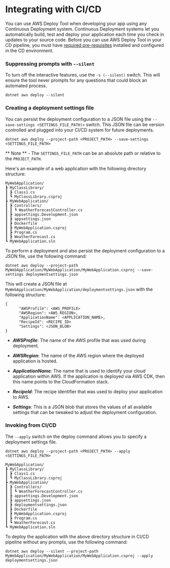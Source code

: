 # Integrating with CI/CD

You can use AWS Deploy Tool when developing your app using any Continuous Deployment system. Continuous Deployment systems let you automatically build, test and deploy your application each time you check in updates to your source code. Before you can use AWS Deploy Tool in your CD pipeline, you must have [required pre-requisites](../docs/getting-started/pre-requisites.md) installed and configured in the CD environment.

### Suppressing prompts with `--silent`

To turn off the interactive features, use the `-s (--silent)` switch. This will ensure the tool never prompts for any questions that could block an automated process.

    dotnet aws deploy --silent

### Creating a deployment settings file

You can persist the deployment configuration to a JSON file using the `--save-settings <SETTINGS_FILE_PATH)>` switch. This JSON file can be version controlled and plugged into your CI/CD system for future deployments.

```
dotnet aws deploy --project-path <PROJECT_PATH> --save-settings <SETTINGS_FILE_PATH>
```

** Note ** - The `SETTINGS_FILE_PATH` can be an absolute path or relative to the `PROJECT_PATH`.

Here's an example of a web application with the following directory structure:

    MyWebApplication/
    ┣ MyClassLibrary/
    ┃ ┣ Class1.cs
    ┃ ┗ MyClassLibrary.csproj
    ┣ MyWebApplication/
    ┃ ┣ Controllers/
    ┃ ┃ ┗ WeatherForecastController.cs
    ┃ ┣ appsettings.Development.json
    ┃ ┣ appsettings.json
    ┃ ┣ Dockerfile
    ┃ ┣ MyWebApplication.csproj
    ┃ ┣ Program.cs
    ┃ ┣ WeatherForecast.cs
    ┗ MyWebApplication.sln

To perform a deployment and also persist the deployment configuration to a JSON file, use the following command:
```
dotnet aws deploy --project-path MyWebApplication/MyWebApplication/MyWebApplication.csproj --save-settings deploymentsettings.json
```

This will create a JSON file at `MyWebApplication/MyWebApplication/deploymentsettings.json` with the following structure:
```
{
      "AWSProfile": <AWS_PROFILE>
      "AWSRegion": <AWS_REGION>,
      "ApplicationName": <APPLICATION_NAME>,
      "RecipeId": <RECIPE_ID>
      "Settings": <JSON_BLOB>
}

```
* _**AWSProfile**_: The name of the AWS profile that was used during deployment.

* _**AWSRegion**_: The name of the AWS region where the deployed application is hosted.

* _**ApplicationName**_: The name that is used to identify your cloud application within AWS. If the application is deployed via AWS CDK, then this name points to the CloudFormation stack.

* _**RecipeId**_: The recipe identifier that was used to deploy your application to AWS.

* _**Settings**_: This is a JSON blob that stores the values of all available settings that can be tweaked to adjust the deployment configuration.

### Invoking from CI/CD

The `--apply` switch on the deploy command allows you to specify a deployment settings file.

```
dotnet aws deploy --project-path <PROJECT_PATH> --apply <SETTINGS_FILE_PATH>
```

    MyWebApplication/
    ┣ MyClassLibrary/
    ┃ ┣ Class1.cs
    ┃ ┗ MyClassLibrary.csproj
    ┣ MyWebApplication/
    ┃ ┣ Controllers/
    ┃ ┃ ┗ WeatherForecastController.cs
    ┃ ┣ appsettings.Development.json
    ┃ ┣ appsettings.json
    ┃ ┣ deploymentsettings.json
    ┃ ┣ Dockerfile
    ┃ ┣ MyWebApplication.csproj
    ┃ ┣ Program.cs
    ┃ ┗ WeatherForecast.cs
    ┗ MyWebApplication.sln

To deploy the application with the above directory structure in CI/CD pipeline without any prompts, use the following command:

    dotnet aws deploy --silent --project-path MyWebApplication/MyWebApplication/MyWebApplication.csproj --apply deploymentsettings.json




